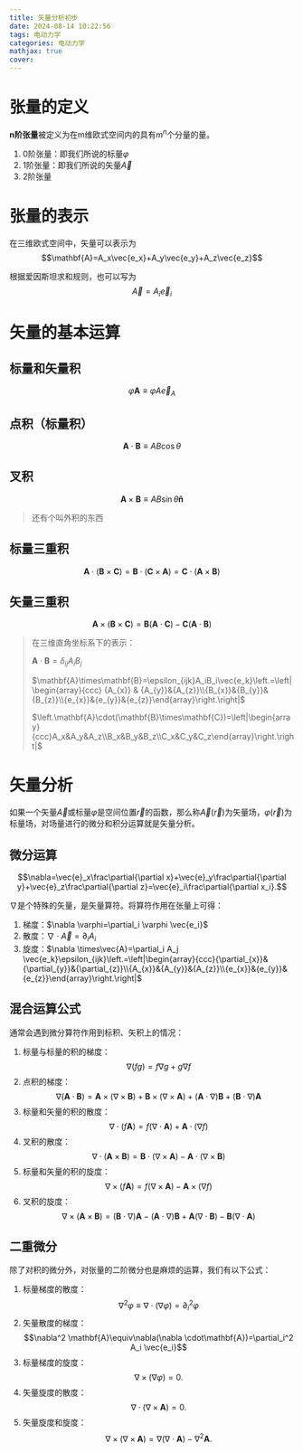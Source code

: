 ```yaml
---
title: 矢量分析初步
date: 2024-08-14 10:22:56
tags: 电动力学
categories: 电动力学
mathjax: true
cover: 
---
```

# 张量的定义

**n阶张量**被定义为在m维欧式空间内的具有$m^n$个分量的量。

1. 0阶张量：即我们所说的标量$\varphi$
2. 1阶张量：即我们所说的矢量$\vec{A}$
3. 2阶张量

# 张量的表示

在三维欧式空间中，矢量可以表示为
$$\mathbf{A}=A_x\vec{e_x}+A_y\vec{e_y}+A_z\vec{e_z}$$

根据爱因斯坦求和规则，也可以写为
$$\vec{A}=A_i\vec{e}_i$$

# 矢量的基本运算
## 标量和矢量积
$$\varphi\mathbf{A}\equiv \varphi A \vec{e}_A$$

## 点积（标量积）
$$\mathbf{A}\cdot\mathbf{B}\equiv AB\cos\theta$$

## 叉积
$$\mathbf{A}\times\mathbf{B}\equiv AB\sin\theta \mathbf{\hat{n}}$$

>还有个叫外积的东西

## 标量三重积
$$\mathbf A\cdot(\mathbf B\times\mathbf C)=\mathbf B\cdot(\mathbf C\times\mathbf A)=\mathbf C\cdot(\mathbf A\times\mathbf B)$$

## 矢量三重积
$$\mathbf A\times(\mathbf B\times\mathbf C)=\mathbf B(\mathbf A\cdot\mathbf C)-\mathbf C(\mathbf A\cdot\mathbf B)$$

>在三维直角坐标系下的表示：
>
>$\mathbf{A}\cdot\mathbf{B}=\delta_{ij}A_iB_j$
>
>$\mathbf{A}\times\mathbf{B}=\epsilon_{ijk}A_iB_i\vec{e_k}\left.=\left|\begin{array}{ccc} {A_{x}} & {A_{y}}&{A_{z}}\\{B_{x}}&{B_{y}}&{B_{z}}\\{e_{x}}&{e_{y}}&{e_{z}}\end{array}\right.\right|$
>
>$\left.\mathbf{A}\cdot(\mathbf{B}\times\mathbf{C})=\left|\begin{array}{ccc}A_x&A_y&A_z\\B_x&B_y&B_z\\C_x&C_y&C_z\end{array}\right.\right|$

# 矢量分析
如果一个矢量$\vec{A}$或标量$\varphi$是空间位置$\vec{r}$的函数，那么称$\vec{A}(\vec{r})$为矢量场，$\varphi(\vec{r})$为标量场，对场量进行的微分和积分运算就是矢量分析。

## 微分运算
$$\nabla=\vec{e}_x\frac\partial{\partial x}+\vec{e}_y\frac\partial{\partial y}+\vec{e}_z\frac\partial{\partial z}=\vec{e}_i\frac\partial{\partial x_i}.$$

$\nabla$是个特殊的矢量，是矢量算符。将算符作用在张量上可得：

1. 梯度：$\nabla \varphi=\partial_i \varphi \vec{e_i}$
2. 散度：$\nabla \cdot\vec{A}=\partial_i A_i$
3. 旋度：$\nabla \times\vec{A}=\partial_i A_j \vec{e_k}\epsilon_{ijk}\left.=\left|\begin{array}{ccc}{\partial_{x}}&{\partial_{y}}&{\partial_{z}}\\{A_{x}}&{A_{y}}&{A_{z}}\\{e_{x}}&{e_{y}}&{e_{z}}\end{array}\right.\right|$

## 混合运算公式
通常会遇到微分算符作用到标积、矢积上的情况：
1. 标量与标量的积的梯度：
$$\nabla(fg)=f\nabla g+g\nabla f$$
2.  点积的梯度：
$$\nabla(\mathbf{A}\cdot\mathbf{B})=\mathbf{A}\times(\nabla\times\mathbf{B})+\mathbf{B}\times(\nabla\times\mathbf{A})+(\mathbf{A}\cdot\nabla)\mathbf{B}+(\mathbf{B}\cdot\nabla)\mathbf{A}$$
3. 标量和矢量的积的散度：
$$\nabla\cdot(f\mathbf{A})=f(\nabla\cdot\mathbf{A})+\mathbf{A}\cdot(\nabla f)$$
4. 叉积的散度：
$$\nabla\cdot(\mathbf{A}\times\mathbf{B})=\mathbf{B}\cdot(\nabla\times\mathbf{A})-\mathbf{A}\cdot(\nabla\times\mathbf{B})$$
5. 标量和矢量的积的旋度：
$$\nabla\times(f\mathbf{A})=f(\nabla\times\mathbf{A})-\mathbf{A}\times(\nabla f)$$
6. 叉积的旋度：
$$\nabla\times(\mathbf{A}\times\mathbf{B})=(\mathbf{B}\cdot\nabla)\mathbf{A}-(\mathbf{A}\cdot\nabla)\mathbf{B}+\mathbf{A}(\nabla\cdot\mathbf{B})-\mathbf{B}(\nabla\cdot\mathbf{A})$$

## 二重微分
除了对积的微分外，对张量的二阶微分也是麻烦的运算，我们有以下公式：
1. 标量梯度的散度：
$$\nabla^2 \varphi\equiv\nabla\cdot(\nabla \varphi)=\partial_i^2 \varphi$$
2. 矢量散度的梯度：
$$\nabla^2 \mathbf{A}\equiv\nabla(\nabla \cdot\mathbf{A})=\partial_i^2 A_i \vec{e_i}$$
3. 标量梯度的旋度：
$$\nabla\times(\nabla \varphi)=0.$$
4. 矢量旋度的散度：
$$\nabla\cdot(\nabla\times\mathbf{A})=0.$$
5. 矢量旋度和旋度：
$$\nabla\times(\nabla\times\mathbf{A})=\nabla(\nabla\cdot\mathbf{A})-\nabla^2\mathbf{A}
.$$